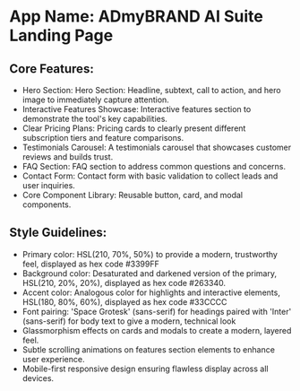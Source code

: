 # **App Name**: ADmyBRAND AI Suite Landing Page

## Core Features:

- Hero Section: Hero Section: Headline, subtext, call to action, and hero image to immediately capture attention.
- Interactive Features Showcase: Interactive features section to demonstrate the tool's key capabilities.
- Clear Pricing Plans: Pricing cards to clearly present different subscription tiers and feature comparisons.
- Testimonials Carousel: A testimonials carousel that showcases customer reviews and builds trust.
- FAQ Section: FAQ section to address common questions and concerns.
- Contact Form: Contact form with basic validation to collect leads and user inquiries.
- Core Component Library: Reusable button, card, and modal components.

## Style Guidelines:

- Primary color: HSL(210, 70%, 50%) to provide a modern, trustworthy feel, displayed as hex code #3399FF
- Background color: Desaturated and darkened version of the primary, HSL(210, 20%, 20%), displayed as hex code #263340.
- Accent color: Analogous color for highlights and interactive elements, HSL(180, 80%, 60%), displayed as hex code #33CCCC
- Font pairing: 'Space Grotesk' (sans-serif) for headings paired with 'Inter' (sans-serif) for body text to give a modern, technical look
- Glassmorphism effects on cards and modals to create a modern, layered feel.
- Subtle scrolling animations on features section elements to enhance user experience.
- Mobile-first responsive design ensuring flawless display across all devices.